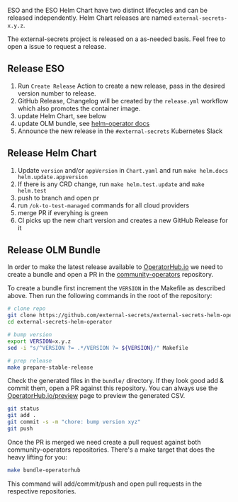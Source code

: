 ESO and the ESO Helm Chart have two distinct lifecycles and can be released independently. Helm Chart releases are named `external-secrets-x.y.z`.

The external-secrets project is released on a as-needed basis. Feel free to open a issue to request a release.

## Release ESO

1. Run `Create Release` Action to create a new release, pass in the desired version number to release.
2. GitHub Release, Changelog will be created by the `release.yml` workflow which also promotes the container image.
3. update Helm Chart, see below
4. update OLM bundle, see [helm-operator docs](https://github.com/external-secrets/external-secrets-helm-operator/blob/main/docs/release.md#operatorhubio)
5. Announce the new release in the `#external-secrets` Kubernetes Slack

## Release Helm Chart

1. Update `version` and/or `appVersion` in `Chart.yaml` and run `make helm.docs helm.update.appversion`
1. If there is any CRD change, run `make helm.test.update` and `make helm.test`
1. push to branch and open pr
1. run `/ok-to-test-managed` commands for all cloud providers
1. merge PR if everyhing is green
1. CI picks up the new chart version and creates a new GitHub Release for it

## Release OLM Bundle

In order to make the latest release available to [OperatorHub.io](https://operatorhub.io/) we need to create a bundle and open a PR in the [community-operators](https://github.com/k8s-operatorhub/community-operators/) repository.

To create a bundle first increment the `VERSION` in the Makefile as described above. Then run the following commands in the root of the repository:

```bash
# clone repo
git clone https://github.com/external-secrets/external-secrets-helm-operator
cd external-secrets-helm-operator

# bump version
export VERSION=x.y.z
sed -i "s/^VERSION ?= .*/VERSION ?= ${VERSION}/" Makefile

# prep release
make prepare-stable-release
```

Check the generated files in the `bundle/` directory. If they look good add & commit them, open a PR against this repository. You can always use the [OperatorHub.io/preview](https://operatorhub.io/preview) page to preview the generated CSV.

```bash
git status
git add .
git commit -s -m "chore: bump version xyz"
git push
```

Once the PR is merged we need create a pull request against both community-operators repositories. There's a make target that does the heavy lifting for you:
```bash
make bundle-operatorhub
```

This command will add/commit/push and open pull requests in the respective repositories.